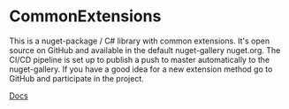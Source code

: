 # CommonExtensions

This is a nuget-package / C# library with common extensions. It's open source on GitHub and available in the default nuget-gallery nuget.org. The CI/CD pipeline is set up to publish a push to master automatically to the nuget-gallery. If you have a good idea for a new extension method go to GitHub and participate in the project. 

[Docs](https://ce.lna-dev.net)